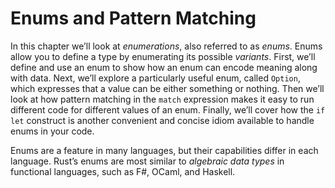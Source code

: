 # Enums and Pattern Matching


In this chapter we’ll look at _enumerations_, also referred to as _enums_. Enums allow you to define a type by enumerating its possible _variants_. First, we’ll define and use an enum to show how an enum can encode meaning along with data. Next, we’ll explore a particularly useful enum, called `Option`, which expresses that a value can be either something or nothing. Then we’ll look at how pattern matching in the `match` expression makes it easy to run different code for different values of an enum. Finally, we’ll cover how the `if let` construct is another convenient and concise idiom available to handle enums in your code.

Enums are a feature in many languages, but their capabilities differ in each language. Rust’s enums are most similar to _algebraic data types_ in functional languages, such as F#, OCaml, and Haskell.